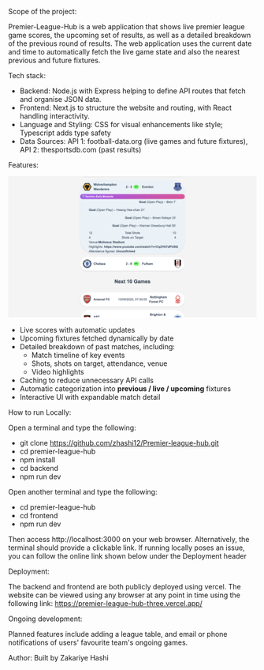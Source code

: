 Scope of the project:

Premier-League-Hub is a web application that shows live premier league game scores, the upcoming set of results, as well as a detailed breakdown of the previous round of results. The web application uses the current date and time to automatically fetch the live game state and also the nearest previous and future fixtures.


Tech stack:

- Backend: Node.js with Express helping to define API routes that fetch and organise JSON data. 
- Frontend: Next.js to structure the website and routing, with React handling interactivity. 
- Language and Styling: CSS for visual enhancements like style; Typescript adds type safety 
- Data Sources: API 1: football-data.org (live games and future fixtures), API 2: thesportsdb.com (past results)

Features:

![Homepage screenshot](./Images/example.png)

- Live scores with automatic updates
- Upcoming fixtures fetched dynamically by date
- Detailed breakdown of past matches, including:  
  - Match timeline of key events  
  - Shots, shots on target, attendance, venue  
  - Video highlights  
- Caching to reduce unnecessary API calls
- Automatic categorization into **previous / live / upcoming** fixtures
- Interactive UI with expandable match detail

How to run Locally:

Open a terminal and type the following: 
- git clone https://github.com/zhashi12/Premier-league-hub.git
- cd premier-league-hub
- npm install
- cd backend
- npm run dev

Open another terminal and type the following:
- cd premier-league-hub
- cd frontend
- npm run dev

Then access http://localhost:3000 on your web browser. Alternatively, the terminal should provide a clickable link.
If running locally poses an issue, you can follow the online link shown below under the Deployment header


Deployment:

The backend and frontend are both publicly deployed using vercel. The website can be viewed using any browser at any point in time using the following link: https://premier-league-hub-three.vercel.app/


Ongoing development:

Planned features include adding a league table, and email or phone notifications of users' favourite team's ongoing games.

Author:
Built by Zakariye Hashi


